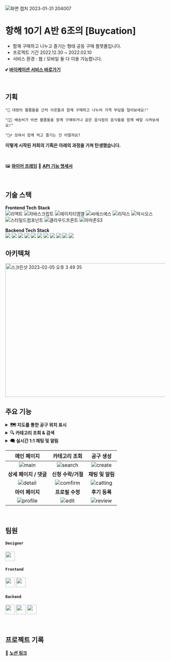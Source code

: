 ![화면 캡처 2023-01-31 204007](https://user-images.githubusercontent.com/115356113/215815984-c5aad40a-56fc-456e-942e-fc0ef860451e.png)

# 항해 10기 A반 6조의 [Buycation]

+ 함께 구매하고 나누고 즐기는 형태 공동 구매 플랫폼입니다.
+ 프로젝트 기간 2022.12.30 ~ 2022.02.10
+ 서비스 환경 : 웹 / 모바일 둘 다 이용 가능합니다.

💕 **[바이케이션 서비스 바로가기](https://buycation.co.kr/)**

<br />


## 기획

`"👩 대량의 물품들을 근처 이웃들과 함께 구매하고 나누어 가격 부담을 덜어보세요!"`

`"👩‍🦱 배송비가 비싼 물품들을 함께 구매하거나 같은 음식점의 음식들을 함께 배달 시켜보세요!"`

`"👱‍♂ 모여서 함께 먹고 즐기는 건 어떨까요?`

**이렇게 시작된 저희의 기획은 아래의 과정을 거쳐 탄생했습니다.**

<br />

🖼  **[와이어 프레임](https://www.figma.com/file/Guzhia2WzOW4wur7Z3OUCR/%ED%95%AD%ED%95%B499?node-id=0%3A1&t=0U59EVeauLbSOWxL-0)**
🧬  **[API 기능 명세서](https://www.notion.so/API-40937cdcf4134fbbb8c715fa1ae8dd10)**

<br />


## 기술 스택
**Frontend Tech Stack**  
![리액트](https://user-images.githubusercontent.com/97425158/161745107-cc062718-9c52-4446-8f14-9faba0b9dea7.svg)
![자바스크립트](https://user-images.githubusercontent.com/97425158/161745127-a3fa5ed0-ceb6-427a-94d1-834d762fd3b4.svg)
![에이치티엠엘](https://user-images.githubusercontent.com/97425158/161745161-566f015b-0ec2-4bba-82aa-f3bb7498bdd7.svg)
![씨에스에스](https://user-images.githubusercontent.com/97425158/161745198-92ff3896-7ce0-4946-a8b4-e6d23223eb3b.svg)
![리덕스](https://user-images.githubusercontent.com/97425158/161745222-ea0ba9bf-86e4-48cb-8a44-f8d8bfec2d02.svg)
![악시오스](https://user-images.githubusercontent.com/97425158/161745239-453b4075-7bd0-4c63-9c5a-5c1d76021b8d.svg)
![스타일드컴포넌트](https://user-images.githubusercontent.com/97425158/161745269-27a8a71d-788d-4bdf-97e8-f86c97b224a9.svg)
![클라우드프론트](https://user-images.githubusercontent.com/97425158/161745404-114d6c7d-c720-4370-b0dd-4aea4893bb1d.svg)
![아마존S3](https://user-images.githubusercontent.com/97425158/161744999-3ae8a4d1-48d8-41fc-af06-c601f6e1fc4d.svg)

**Backend Tech Stack**  
<img src="https://img.shields.io/badge/JAVA-007396?style=for-the-badge&logo=java&logoColor=white">
<img src="https://img.shields.io/badge/Springboot-6DB33F?style=for-the-badge&logo=Springboot&logoColor=white">
<img src="https://img.shields.io/badge/gradle-02303A?style=for-the-badge&logo=gradle&logoColor=white">
<img src="https://img.shields.io/badge/mysql-4479A1?style=for-the-badge&logo=mysql&logoColor=white">
<img src="https://img.shields.io/badge/aws-232F3E?style=for-the-badge&logo=AmazonAWS&logoColor=white"> 
<img src="https://img.shields.io/badge/Amazon S3-569A31?style=for-the-badge&logo=Amazon S3&logoColor=white">
<img src="https://img.shields.io/badge/GitHub Actions-2088FF?style=for-the-badge&logo=GitHub Actions&logoColor=white"> 
<img src="https://img.shields.io/badge/codedeploy-6DB33F?style=for-the-badge&logo=codedeploy&logoColor=white">
<img src="https://img.shields.io/badge/redis-red?style=for-the-badge&logo=redis&logoColor=white">
<img src="https://img.shields.io/badge/websocket-yellow?style=for-the-badge&logo=websocket&logoColor=white">
<img src="https://img.shields.io/badge/SSE-informational?style=for-the-badge&logo=SSE&logoColor=white">
<br />


## 아키텍쳐
<img width="920" height="420" alt="스크린샷 2023-02-05 오후 3 49 35" src="https://user-images.githubusercontent.com/96729804/216894359-297b14f2-ea09-4bb6-bb48-b22bc47f37c0.png">

<br />


## 주요 기능
<details> 
  <summary><strong> 🗺 지도를 통한 공구 위치 표시 </strong></summary>
  <br/>
  <ul>
    <li> KaKao Map API를 사용해 해당 공구 지역의 위치를 마커로 표시하였습니다. </li>
   <br>
    <img width="500" alt="메인PC" src="https://user-images.githubusercontent.com/96729804/216773400-82fc4ba2-4293-406c-88eb-e729878da55b.png">
  </ul>
</details>

<details> 
  <summary><strong> 🔍 카테고리 조회 & 검색 </strong></summary>
  <br/>
  <ul>
    <li> QueryDSL을 이용한 동적 쿼리 작성으로 [제목/주소] 별 조회 기능과 [카테고리/정렬기준] 별 검색 기능을 조합해서 사용할 수 있도록 했습니다. </li>
   <br>
   <img width="500" alt="스크린샷 2023-02-04 오후 11 26 56" src="https://user-images.githubusercontent.com/96729804/216772875-9b3d8a60-f1b0-4ad6-8b50-6e84802189c9.png">
  </ul>
</details>

<details> 
  <summary><strong> 🗨️ 실시간 1:1 채팅 및 알림</strong></summary>
  <br/>
  <ul>
    <li> [WebSocket / Stomp pub / sub] 을 활용한 실시간 데이터 전송으로 유저간 1:1 채팅 기능을 구현했습니다. </li>
    <li> 사이트를 이용 중인 유저에게 SSE(Server Sent Event)를 이용하여 실시간 알람을 기능 제공하고 있습니다. </li>
    <li> 알람을 통해 해당글에 들어가지 않고도 발생한 이벤트(신청/수락/거절/댓글)를 확인할 수 있습니다. </li>
   <br>
   <img width="500" alt="스크린샷 2023-02-04 오후 11 35 41" src="https://user-images.githubusercontent.com/96729804/216773237-a68f7609-b5e5-4e33-9db4-5db63eba71d0.png">
  </ul>
</details>

|메인 페이지|카테고리 조회|공구 생성|
|:-:|:-:|:-:|
|![main](https://user-images.githubusercontent.com/96729804/216777251-d49c674e-12df-4a10-aa27-5e2010bad598.gif)|![search](https://user-images.githubusercontent.com/96729804/216777156-285cef93-3229-4766-bca1-21985e2764bb.gif)|![create](https://user-images.githubusercontent.com/96729804/216777095-e963d6cf-ccb0-4090-8b2f-e48178a1180b.gif)|
|<b>상세 페이지 / 댓글</b>|<b>신청 수락/거절</b>|<b>채팅 및 알림</b>|
|![detail](https://user-images.githubusercontent.com/96729804/216776892-ad6f8865-7106-4715-a223-bd8e684cbbc7.gif)|![comfirm](https://user-images.githubusercontent.com/96729804/216777338-103f5e74-f6d7-4688-9cd5-495ce131c8aa.gif)|![catting](https://user-images.githubusercontent.com/96729804/216776971-e367baa0-138f-4c96-801f-f9b88eb69769.gif)|
|<b>마이 페이지</b>|<b>프로필 수정</b>|<b>후기 등록</b>|
| ![profile](https://user-images.githubusercontent.com/96729804/216776547-54430ded-a6da-4d55-be8d-4af71ff517ff.gif)|![edit](https://user-images.githubusercontent.com/96729804/216776172-a5f12fb8-4d61-4280-ac75-cc9bd609f02f.gif)|![review](https://user-images.githubusercontent.com/96729804/216799177-1009de86-5bbc-4b97-8400-a1d1eee8a053.gif)|

 <br />

## 팀원
#### `Designer`
 <a href="https://www.behance.net/fbcbe585" target="_blank"><img height="30"  src="https://img.shields.io/static/v1?label=Design&message=박서연 &color=FF7F50&style=for-the-badge&>"/></a>
#### `Frontend`
 <a href="https://github.com/cchloe0927" target="_blank"><img height="30"  src="https://img.shields.io/static/v1?label=React&message=이현정 (부팀장) &color=61dafb&style=for-the-badge&>"/></a>
 <a href="https://github.com/Dev-RyanK" target="_blank"><img height="30"  src="https://img.shields.io/static/v1?label=React&message=권령빈 &color=61dafb&style=for-the-badge&>"/></a>
#### `Backend`
<a href="https://github.com/jihun1362" target="_blank"><img height="30"  src="https://img.shields.io/static/v1?label=Spring&message=백지훈 (팀장) &color=08CE5D&style=for-the-badge&>"/></a>
<a href="https://github.com/teabear12" target="_blank"><img height="30"  src="https://img.shields.io/static/v1?label=Spring&message=서보성 &color=08CE5D&style=for-the-badge&>"/></a>
<a href="https://github.com/syckor" target="_blank"><img height="30"  src="https://img.shields.io/static/v1?label=Spring&message=서영철 &color=08CE5D&style=for-the-badge&>"/></a>

<br/>

## 프로젝트 기록
📔  **[노션 링크](https://www.notion.so/10-A-6-72a2a86ec3f9426b935c004867205c45)**

